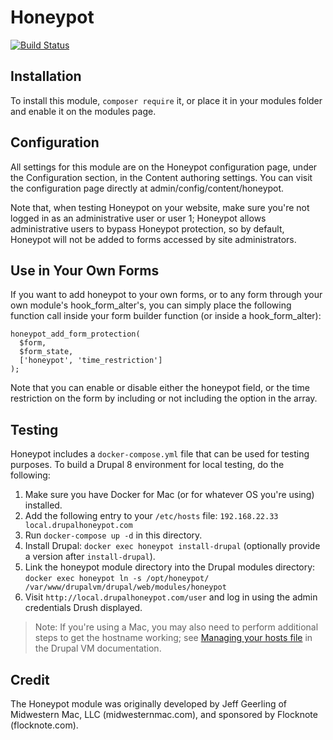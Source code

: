
# Honeypot

[![Build Status](https://travis-ci.org/geerlingguy/drupal-honeypot.svg?branch=8.x-1.x)](https://travis-ci.org/geerlingguy/drupal-honeypot)


## Installation

To install this module, `composer require` it, or  place it in your modules
folder and enable it on the modules page.


## Configuration

All settings for this module are on the Honeypot configuration page, under the
Configuration section, in the Content authoring settings. You can visit the
configuration page directly at admin/config/content/honeypot.

Note that, when testing Honeypot on your website, make sure you're not logged in
as an administrative user or user 1; Honeypot allows administrative users to
bypass Honeypot protection, so by default, Honeypot will not be added to forms
accessed by site administrators.


## Use in Your Own Forms

If you want to add honeypot to your own forms, or to any form through your own
module's hook_form_alter's, you can simply place the following function call
inside your form builder function (or inside a hook_form_alter):

    honeypot_add_form_protection(
      $form,
      $form_state,
      ['honeypot', 'time_restriction']
    );

Note that you can enable or disable either the honeypot field, or the time
restriction on the form by including or not including the option in the array.


## Testing

Honeypot includes a `docker-compose.yml` file that can be used for testing purposes. To build a Drupal 8 environment for local testing, do the following:

  1. Make sure you have Docker for Mac (or for whatever OS you're using) installed.
  2. Add the following entry to your `/etc/hosts` file: `192.168.22.33   local.drupalhoneypot.com`
  3. Run `docker-compose up -d` in this directory.
  4. Install Drupal: `docker exec honeypot install-drupal` (optionally provide a version after `install-drupal`).
  5. Link the honeypot module directory into the Drupal modules directory: `docker exec honeypot ln -s /opt/honeypot/ /var/www/drupalvm/drupal/web/modules/honeypot`
  6. Visit `http://local.drupalhoneypot.com/user` and log in using the admin credentials Drush displayed.

> Note: If you're using a Mac, you may also need to perform additional steps to get the hostname working; see [Managing your hosts file](http://docs.drupalvm.com/en/latest/other/docker/#managing-your-hosts-file) in the Drupal VM documentation.


## Credit

The Honeypot module was originally developed by Jeff Geerling of Midwestern Mac,
LLC (midwesternmac.com), and sponsored by Flocknote (flocknote.com).
